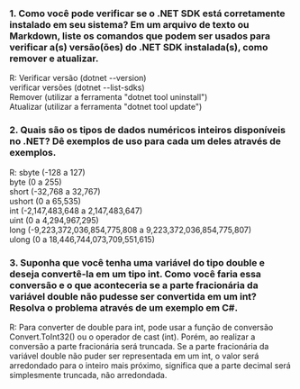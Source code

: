 <h3> 1. Como você pode verificar se o .NET SDK está corretamente instalado em seu sistema? Em um arquivo de texto ou Markdown, liste os comandos que podem ser usados para verificar a(s) versão(ões) do .NET SDK instalada(s), como remover e atualizar.</h3>
<p>R: Verificar versão (dotnet --version)<br>verificar versões (dotnet --list-sdks)<br>Remover (utilizar a ferramenta "dotnet tool uninstall")<br>Atualizar (utilizar a ferramenta "dotnet tool update")</p>

<h3>2. Quais são os tipos de dados numéricos inteiros disponíveis no .NET? Dê exemplos de uso para cada um deles através de exemplos.</h3>
<p>R: sbyte (-128 a 127)<br>byte (0 a 255)<br>short (-32,768 a 32,767)
<br>ushort (0 a 65,535)<br>int (-2,147,483,648 a 2,147,483,647)
<br>uint (0 a 4,294,967,295)<br>long (-9,223,372,036,854,775,808 a 9,223,372,036,854,775,807)
<br>ulong (0 a 18,446,744,073,709,551,615)</p>

<h3>3. Suponha que você tenha uma variável do tipo double e deseja convertê-la em um tipo int. Como você faria essa conversão e o que aconteceria se a parte fracionária da variável double não pudesse ser convertida em um int? Resolva o problema através de um exemplo em C#.</h3>
<p>R: Para converter de double para int, pode usar a função de conversão Convert.ToInt32() ou o operador de cast (int). Porém, ao realizar a conversão a parte fracionária será truncada. Se a parte fracionária da variável double não puder ser representada em um int, o valor será arredondado para o inteiro mais próximo, significa que a parte decimal será simplesmente truncada, não arredondada.</p>